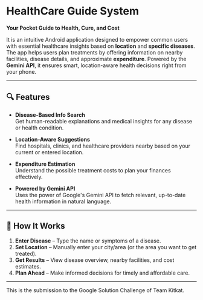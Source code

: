 # HealthCare Guide System  
**Your Pocket Guide to Health, Cure, and Cost**

It is an intuitive Android application designed to empower common users with essential healthcare insights based on **location** and **specific diseases**. The app helps users plan treatments by offering information on nearby facilities, disease details, and approximate **expenditure**. Powered by the **Gemini API**, it ensures smart, location-aware health decisions right from your phone.

---

## 🔍 Features

- **Disease-Based Info Search**  
  Get human-readable explanations and medical insights for any disease or health condition.

- **Location-Aware Suggestions**  
  Find hospitals, clinics, and healthcare providers nearby based on your current or entered location.

- **Expenditure Estimation**  
  Understand the possible treatment costs to plan your finances effectively.

- **Powered by Gemini API**  
  Uses the power of Google's Gemini API to fetch relevant, up-to-date health information in natural language.

---

## 🚀 How It Works

1. **Enter Disease** – Type the name or symptoms of a disease.
2. **Set Location** – Manually enter your city/area (or the area you want to get treated).
3. **Get Results** – View disease overview, nearby facilities, and cost estimates.
4. **Plan Ahead** – Make informed decisions for timely and affordable care.

---

This is the submission to the Google Solution Challenge of Team Kitkat.
